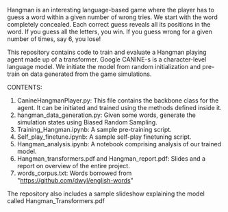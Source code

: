 Hangman is an interesting language-based game where the player has to guess a word within a given number of wrong tries.
We start with the word completely concealed. Each correct guess reveals all its positions in the word. If you guess all the letters, you win. 
If you guess wrong for a given number of times, say 6, you lose!

This repository contains code to train and evaluate a Hangman playing agent made up of a transformer. Google CANINE-s is a character-level language model.
We initiate the model from random initialization and pre-train on data generated from the game simulations.

CONTENTS:
1) CanineHangmanPlayer.py: This file contains the backbone class for the agent. It can be initiated and trained using the methods defined inside it.
2) hangman_data_generation.py: Given some words, generate the simulation states using Biased Random Sampling.
3) Training_Hangman.ipynb: A sample pre-training script.
4) Self_play_finetune.ipynb: A sample self-play finetuning script.
5) Hangman_analysis.ipynb: A notebook comprising analysis of our trained model.
6) Hangman_transformers.pdf and Hangman_report.pdf: Slides and a report on overview of the entire project.
7) words_corpus.txt: Words borrowed from "https://github.com/dwyl/english-words"

The repository also includes a sample slideshow explaining the model called Hangman_Transformers.pdf
